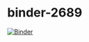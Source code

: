 # binder-2689
[![Binder](https://mybinder.org/badge_logo.svg)](https://mybinder.org/v2/gh/evaristegalois/binder-2689.git/main?urlpath=git-pull%3Frepo%3Dhttps%253A%252F%252Fgithub.com%252Fevaristegalois%252Fbinder-4233.git%26urlpath%3Dlab%252Ftree%252Fbinder-4233%252F%26branch%3Dmain)
